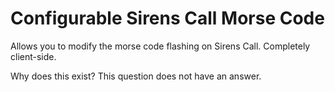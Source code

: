 # Configurable Sirens Call Morse Code

Allows you to modify the morse code flashing on Sirens Call. Completely client-side.

Why does this exist? This question does not have an answer.